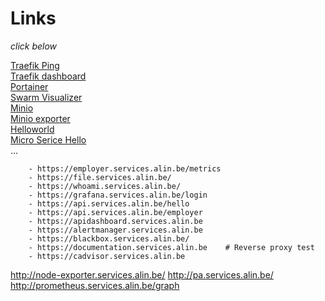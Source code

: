 # Links
*click below*

<a href="http://traefik.services.alin.be/ping" target="_blank">Traefik Ping</a><br>
<a href="http://traefik.services.alin.be" target="_blank">Traefik dashboard</a><br>
<a href="https://portainer.services.alin.be/" target="_blank">Portainer</a><br>
<a href="https://visualizer.services.alin.be/" target="_blank">Swarm Visualizer</a><br>
<a href="https://minio.services.alin.be/" target="_blank">Minio</a><br>
<a href="https://minio-exporter.services.alin.be/" target="_blank">Minio exporter</a><br>
<a href="https://helloworld.services.alin.be/" target="_blank">Helloworld</a><br>
<a href="https://hello.services.alin.be/greeting" target="_blank">Micro Serice Hello</a><br>
...

        - https://employer.services.alin.be/metrics
        - https://file.services.alin.be/
        - https://whoami.services.alin.be/
        - https://grafana.services.alin.be/login
        - https://api.services.alin.be/hello
        - https://api.services.alin.be/employer
        - https://apidashboard.services.alin.be
        - https://alertmanager.services.alin.be
        - https://blackbox.services.alin.be/
        - https://documentation.services.alin.be    # Reverse proxy test
        - https://cadvisor.services.alin.be
http://node-exporter.services.alin.be/
http://pa.services.alin.be/
http://prometheus.services.alin.be/graph

